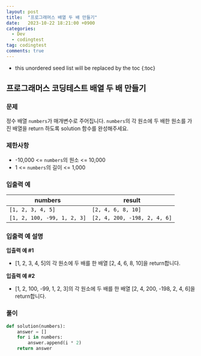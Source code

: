 ```yaml
---
layout: post
title:  "프로그래머스 배열 두 배 만들기"
date:   2023-10-22 18:21:00 +0900
categories:
  - Dev
  - codingtest
tag: codingtest
comments: true
---
```


* this unordered seed list will be replaced by the toc
{:toc}

## 프로그래머스 코딩테스트 배열 두 배 만들기

### 문제

정수 배열 `numbers`가 매개변수로 주어집니다. `numbers`의 각 원소에 두 배한 원소를 가진 배열을 return 하도록 solution 함수를 완성해주세요.

### 제한사항

- -10,000 <= `numbers`의 원소 <= 10,000
- 1 <= `numbers`의 길이 <= 1,000

### 입출력 예

| numbers | result |
| --- | --- |
| `[1, 2, 3, 4, 5]` | `[2, 4, 6, 8, 10]` |
| `[1, 2, 100, -99, 1, 2, 3]` | `[2, 4, 200, -198, 2, 4, 6]` |

### 입출력 예 설명

**입출력 예 #1**

- [1, 2, 3, 4, 5]의 각 원소에 두 배를 한 배열 [2, 4, 6, 8, 10]을 return합니다.

**입출력 예 #2**

- [1, 2, 100, -99, 1, 2, 3]의 각 원소에 두 배를 한 배열 [2, 4, 200, -198, 2, 4, 6]을 return합니다.

### 풀이

```py
def solution(numbers):
    answer = []
    for i in numbers:
        answer.append(i * 2)
    return answer
```